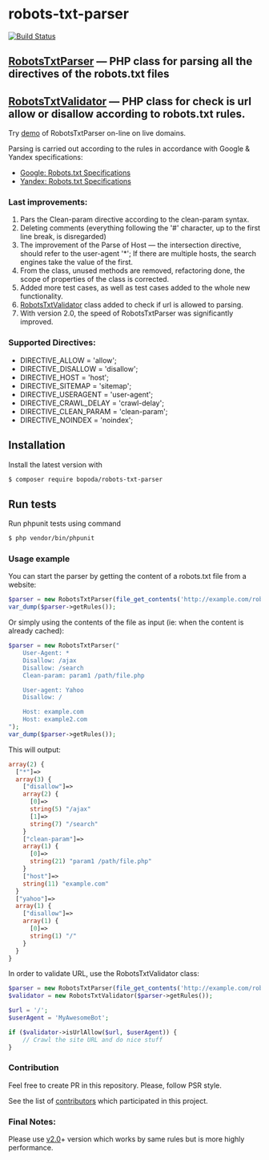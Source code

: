robots-txt-parser
=================

[![Build Status](https://travis-ci.org/bopoda/robots-txt-parser.svg?branch=master)](https://travis-ci.org/bopoda/robots-txt-parser)

## [RobotsTxtParser](https://github.com/bopoda/robots-txt-parser/blob/master/src/RobotsTxtParser/RobotsTxtParser.php) — PHP class for parsing all the directives of the robots.txt files

## [RobotsTxtValidator](https://github.com/bopoda/robots-txt-parser/blob/master/src/RobotsTxtParser/RobotsTxtValidator.php) — PHP class for check is url allow or disallow according to robots.txt rules. 

Try [demo](http://robots.jeka.by/) of RobotsTxtParser on-line on live domains.

Parsing is carried out according to the rules in accordance with Google & Yandex specifications:
* [Google: Robots.txt Specifications](https://developers.google.com/webmasters/control-crawl-index/docs/robots_txt)
* [Yandex: Robots.txt Specifications](https://help.yandex.com/webmaster/controlling-robot/robots-txt.xml)

### Last improvements:
<ol>
<li>Pars the Clean-param directive according to the clean-param syntax.</li>
<li>Deleting comments (everything following the '#' character, up to the first line break, is disregarded)</li>
<li>The improvement of the Parse of Host — the intersection directive, should refer to the user-agent '*'; If there are multiple hosts, the search engines take the value of the first.</li>
<li>From the class, unused methods are removed, refactoring done, the scope of properties of the class is corrected.</li>
<li>Added more test cases, as well as test cases added to the whole new functionality.</li>
<li><a href="https://github.com/bopoda/robots-txt-parser/blob/master/src/RobotsTxtParser/RobotsTxtValidator.php">RobotsTxtValidator</a> class added to check if url is allowed to parsing.</li>
<li>With version 2.0, the speed of RobotsTxtParser was significantly improved.</li>
</ol>


### Supported Directives:
* DIRECTIVE_ALLOW = 'allow';
* DIRECTIVE_DISALLOW = 'disallow';
* DIRECTIVE_HOST = 'host';
* DIRECTIVE_SITEMAP = 'sitemap';
* DIRECTIVE_USERAGENT = 'user-agent';
* DIRECTIVE_CRAWL_DELAY = 'crawl-delay';
* DIRECTIVE_CLEAN_PARAM = 'clean-param';
* DIRECTIVE_NOINDEX = 'noindex';

## Installation

Install the latest version with

```bash
$ composer require bopoda/robots-txt-parser
```

## Run tests

Run phpunit tests using command

```bash
$ php vendor/bin/phpunit
```

### Usage example

You can start the parser by getting the content of a robots.txt file from a website:
```php
$parser = new RobotsTxtParser(file_get_contents('http://example.com/robots.txt'));
var_dump($parser->getRules());
```
Or simply using the contents of the file as input (ie: when the content is already cached):
```php
$parser = new RobotsTxtParser("
	User-Agent: *
	Disallow: /ajax
	Disallow: /search
	Clean-param: param1 /path/file.php

	User-agent: Yahoo
	Disallow: /

	Host: example.com
	Host: example2.com
");
var_dump($parser->getRules());
```
This will output:
```php
array(2) {
  ["*"]=>
  array(3) {
    ["disallow"]=>
    array(2) {
      [0]=>
      string(5) "/ajax"
      [1]=>
      string(7) "/search"
    }
    ["clean-param"]=>
    array(1) {
      [0]=>
      string(21) "param1 /path/file.php"
    }
    ["host"]=>
    string(11) "example.com"
  }
  ["yahoo"]=>
  array(1) {
    ["disallow"]=>
    array(1) {
      [0]=>
      string(1) "/"
    }
  }
}
```

In order to validate URL, use the RobotsTxtValidator class:
```php
$parser = new RobotsTxtParser(file_get_contents('http://example.com/robots.txt'));
$validator = new RobotsTxtValidator($parser->getRules());

$url = '/';
$userAgent = 'MyAwesomeBot';

if ($validator->isUrlAllow($url, $userAgent)) {
    // Crawl the site URL and do nice stuff
}
```

### Contribution
Feel free to create PR in this repository. Please, follow PSR style.

See the list of [contributors](https://github.com/bopoda/robots-txt-parser/graphs/contributors) which participated in this project.

### Final Notes:
Please use [v2.0](https://github.com/bopoda/robots-txt-parser/releases/tag/2.0)+ version
which works by same rules but is more highly performance.
